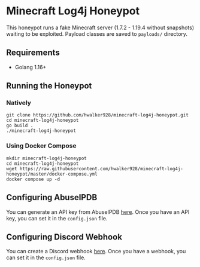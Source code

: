 # Minecraft Log4j Honeypot

This honeypot runs a fake Minecraft server (1.7.2 - 1.19.4 without snapshots) waiting to be exploited. Payload classes are saved to `payloads/` directory.

## Requirements

- Golang 1.16+

## Running the Honeypot

### Natively

```
git clone https://github.com/hwalker928/minecraft-log4j-honeypot.git
cd minecraft-log4j-honeypot
go build .
./minecraft-log4j-honeypot
```

### Using Docker Compose

```
mkdir minecraft-log4j-honeypot
cd minecraft-log4j-honeypot
wget https://raw.githubusercontent.com/hwalker928/minecraft-log4j-honeypot/master/docker-compose.yml
docker compose up -d
```

## Configuring AbuseIPDB

You can generate an API key from AbuseIPDB [here](https://www.abuseipdb.com/account/api). Once you have an API key, you can set it in the `config.json` file.

## Configuring Discord Webhook

You can create a Discord webhook [here](https://support.discord.com/hc/en-us/articles/228383668-Intro-to-Webhooks). Once you have a webhook, you can set it in the `config.json` file.
